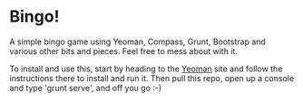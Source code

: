 Bingo!
=====

A simple bingo game using Yeoman, Compass, Grunt, Bootstrap and various other bits and pieces. Feel free to mess about with it.

To install and use this, start by heading to the [Yeoman](http://yeoman.io/) site and follow the instructions there to install and run it. Then pull this repo, open up a console and type 'grunt serve', and off you go :-)
